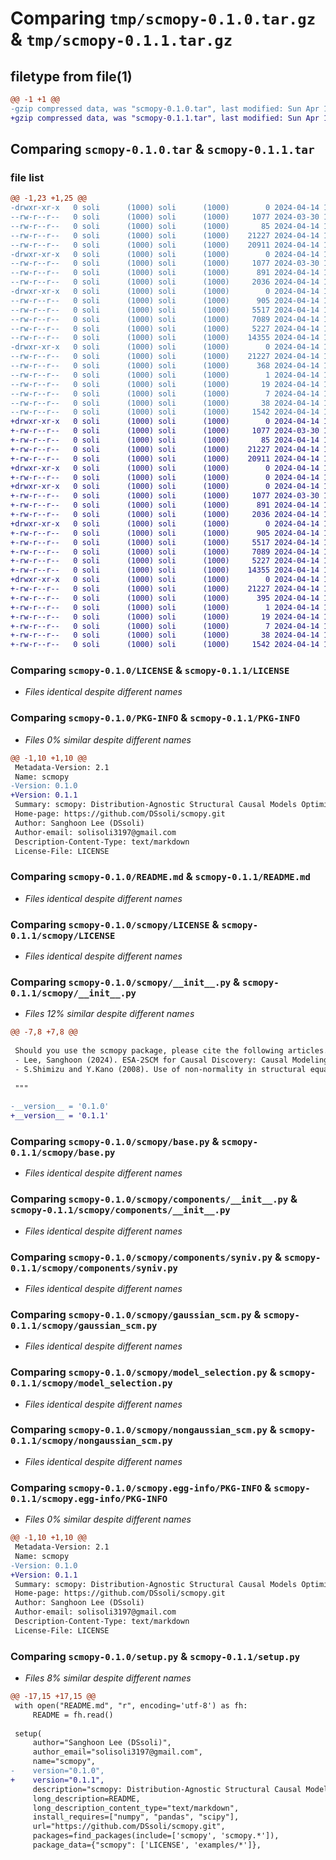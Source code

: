 # Comparing `tmp/scmopy-0.1.0.tar.gz` & `tmp/scmopy-0.1.1.tar.gz`

## filetype from file(1)

```diff
@@ -1 +1 @@
-gzip compressed data, was "scmopy-0.1.0.tar", last modified: Sun Apr 14 19:27:51 2024, max compression
+gzip compressed data, was "scmopy-0.1.1.tar", last modified: Sun Apr 14 19:32:56 2024, max compression
```

## Comparing `scmopy-0.1.0.tar` & `scmopy-0.1.1.tar`

### file list

```diff
@@ -1,23 +1,25 @@
-drwxr-xr-x   0 soli      (1000) soli      (1000)        0 2024-04-14 19:27:51.785739 scmopy-0.1.0/
--rw-r--r--   0 soli      (1000) soli      (1000)     1077 2024-03-30 13:55:39.000000 scmopy-0.1.0/LICENSE
--rw-r--r--   0 soli      (1000) soli      (1000)       85 2024-04-14 17:50:35.000000 scmopy-0.1.0/MANIFEST.in
--rw-r--r--   0 soli      (1000) soli      (1000)    21227 2024-04-14 19:27:51.785739 scmopy-0.1.0/PKG-INFO
--rw-r--r--   0 soli      (1000) soli      (1000)    20911 2024-04-14 19:26:23.000000 scmopy-0.1.0/README.md
-drwxr-xr-x   0 soli      (1000) soli      (1000)        0 2024-04-14 19:27:51.785739 scmopy-0.1.0/scmopy/
--rw-r--r--   0 soli      (1000) soli      (1000)     1077 2024-03-30 10:40:19.000000 scmopy-0.1.0/scmopy/LICENSE
--rw-r--r--   0 soli      (1000) soli      (1000)      891 2024-04-14 19:27:13.000000 scmopy-0.1.0/scmopy/__init__.py
--rw-r--r--   0 soli      (1000) soli      (1000)     2036 2024-04-14 17:43:02.000000 scmopy-0.1.0/scmopy/base.py
-drwxr-xr-x   0 soli      (1000) soli      (1000)        0 2024-04-14 19:27:51.785739 scmopy-0.1.0/scmopy/components/
--rw-r--r--   0 soli      (1000) soli      (1000)      905 2024-04-14 17:41:40.000000 scmopy-0.1.0/scmopy/components/__init__.py
--rw-r--r--   0 soli      (1000) soli      (1000)     5517 2024-04-14 17:42:11.000000 scmopy-0.1.0/scmopy/components/syniv.py
--rw-r--r--   0 soli      (1000) soli      (1000)     7089 2024-04-14 17:43:09.000000 scmopy-0.1.0/scmopy/gaussian_scm.py
--rw-r--r--   0 soli      (1000) soli      (1000)     5227 2024-04-14 17:43:16.000000 scmopy-0.1.0/scmopy/model_selection.py
--rw-r--r--   0 soli      (1000) soli      (1000)    14355 2024-04-14 17:43:56.000000 scmopy-0.1.0/scmopy/nongaussian_scm.py
-drwxr-xr-x   0 soli      (1000) soli      (1000)        0 2024-04-14 19:27:51.785739 scmopy-0.1.0/scmopy.egg-info/
--rw-r--r--   0 soli      (1000) soli      (1000)    21227 2024-04-14 19:27:51.000000 scmopy-0.1.0/scmopy.egg-info/PKG-INFO
--rw-r--r--   0 soli      (1000) soli      (1000)      368 2024-04-14 19:27:51.000000 scmopy-0.1.0/scmopy.egg-info/SOURCES.txt
--rw-r--r--   0 soli      (1000) soli      (1000)        1 2024-04-14 19:27:51.000000 scmopy-0.1.0/scmopy.egg-info/dependency_links.txt
--rw-r--r--   0 soli      (1000) soli      (1000)       19 2024-04-14 19:27:51.000000 scmopy-0.1.0/scmopy.egg-info/requires.txt
--rw-r--r--   0 soli      (1000) soli      (1000)        7 2024-04-14 19:27:51.000000 scmopy-0.1.0/scmopy.egg-info/top_level.txt
--rw-r--r--   0 soli      (1000) soli      (1000)       38 2024-04-14 19:27:51.785739 scmopy-0.1.0/setup.cfg
--rw-r--r--   0 soli      (1000) soli      (1000)     1542 2024-04-14 19:27:01.000000 scmopy-0.1.0/setup.py
+drwxr-xr-x   0 soli      (1000) soli      (1000)        0 2024-04-14 19:32:56.934251 scmopy-0.1.1/
+-rw-r--r--   0 soli      (1000) soli      (1000)     1077 2024-03-30 13:55:39.000000 scmopy-0.1.1/LICENSE
+-rw-r--r--   0 soli      (1000) soli      (1000)       85 2024-04-14 17:50:35.000000 scmopy-0.1.1/MANIFEST.in
+-rw-r--r--   0 soli      (1000) soli      (1000)    21227 2024-04-14 19:32:56.934251 scmopy-0.1.1/PKG-INFO
+-rw-r--r--   0 soli      (1000) soli      (1000)    20911 2024-04-14 19:26:23.000000 scmopy-0.1.1/README.md
+drwxr-xr-x   0 soli      (1000) soli      (1000)        0 2024-04-14 19:32:56.924251 scmopy-0.1.1/examples/
+-rw-r--r--   0 soli      (1000) soli      (1000)        0 2024-04-14 19:31:15.000000 scmopy-0.1.1/examples/placeholder.ipynb
+drwxr-xr-x   0 soli      (1000) soli      (1000)        0 2024-04-14 19:32:56.934251 scmopy-0.1.1/scmopy/
+-rw-r--r--   0 soli      (1000) soli      (1000)     1077 2024-03-30 10:40:19.000000 scmopy-0.1.1/scmopy/LICENSE
+-rw-r--r--   0 soli      (1000) soli      (1000)      891 2024-04-14 19:31:44.000000 scmopy-0.1.1/scmopy/__init__.py
+-rw-r--r--   0 soli      (1000) soli      (1000)     2036 2024-04-14 17:43:02.000000 scmopy-0.1.1/scmopy/base.py
+drwxr-xr-x   0 soli      (1000) soli      (1000)        0 2024-04-14 19:32:56.934251 scmopy-0.1.1/scmopy/components/
+-rw-r--r--   0 soli      (1000) soli      (1000)      905 2024-04-14 17:41:40.000000 scmopy-0.1.1/scmopy/components/__init__.py
+-rw-r--r--   0 soli      (1000) soli      (1000)     5517 2024-04-14 17:42:11.000000 scmopy-0.1.1/scmopy/components/syniv.py
+-rw-r--r--   0 soli      (1000) soli      (1000)     7089 2024-04-14 17:43:09.000000 scmopy-0.1.1/scmopy/gaussian_scm.py
+-rw-r--r--   0 soli      (1000) soli      (1000)     5227 2024-04-14 17:43:16.000000 scmopy-0.1.1/scmopy/model_selection.py
+-rw-r--r--   0 soli      (1000) soli      (1000)    14355 2024-04-14 17:43:56.000000 scmopy-0.1.1/scmopy/nongaussian_scm.py
+drwxr-xr-x   0 soli      (1000) soli      (1000)        0 2024-04-14 19:32:56.934251 scmopy-0.1.1/scmopy.egg-info/
+-rw-r--r--   0 soli      (1000) soli      (1000)    21227 2024-04-14 19:32:56.000000 scmopy-0.1.1/scmopy.egg-info/PKG-INFO
+-rw-r--r--   0 soli      (1000) soli      (1000)      395 2024-04-14 19:32:56.000000 scmopy-0.1.1/scmopy.egg-info/SOURCES.txt
+-rw-r--r--   0 soli      (1000) soli      (1000)        1 2024-04-14 19:32:56.000000 scmopy-0.1.1/scmopy.egg-info/dependency_links.txt
+-rw-r--r--   0 soli      (1000) soli      (1000)       19 2024-04-14 19:32:56.000000 scmopy-0.1.1/scmopy.egg-info/requires.txt
+-rw-r--r--   0 soli      (1000) soli      (1000)        7 2024-04-14 19:32:56.000000 scmopy-0.1.1/scmopy.egg-info/top_level.txt
+-rw-r--r--   0 soli      (1000) soli      (1000)       38 2024-04-14 19:32:56.934251 scmopy-0.1.1/setup.cfg
+-rw-r--r--   0 soli      (1000) soli      (1000)     1542 2024-04-14 19:31:39.000000 scmopy-0.1.1/setup.py
```

### Comparing `scmopy-0.1.0/LICENSE` & `scmopy-0.1.1/LICENSE`

 * *Files identical despite different names*

### Comparing `scmopy-0.1.0/PKG-INFO` & `scmopy-0.1.1/PKG-INFO`

 * *Files 0% similar despite different names*

```diff
@@ -1,10 +1,10 @@
 Metadata-Version: 2.1
 Name: scmopy
-Version: 0.1.0
+Version: 0.1.1
 Summary: scmopy: Distribution-Agnostic Structural Causal Models Optimization in Python
 Home-page: https://github.com/DSsoli/scmopy.git
 Author: Sanghoon Lee (DSsoli)
 Author-email: solisoli3197@gmail.com
 Description-Content-Type: text/markdown
 License-File: LICENSE
```

### Comparing `scmopy-0.1.0/README.md` & `scmopy-0.1.1/README.md`

 * *Files identical despite different names*

### Comparing `scmopy-0.1.0/scmopy/LICENSE` & `scmopy-0.1.1/scmopy/LICENSE`

 * *Files identical despite different names*

### Comparing `scmopy-0.1.0/scmopy/__init__.py` & `scmopy-0.1.1/scmopy/__init__.py`

 * *Files 12% similar despite different names*

```diff
@@ -7,8 +7,8 @@
 
 Should you use the scmopy package, please cite the following articles.
 - Lee, Sanghoon (2024). ESA-2SCM for Causal Discovery: Causal Modeling with Elastic Segmentation-based Synthetic Instrumental Variable, SnB Political and Economic Research Institute, 1, 21. <snbperi.org/article/230>.
 - S.Shimizu and Y.Kano (2008). Use of non-normality in structural equation modeling: Application to direction of causation, Journal of Statistical Planning and Inference, 138, 11, 3483-3491.
 
 """
 
-__version__ = '0.1.0'
+__version__ = '0.1.1'
```

### Comparing `scmopy-0.1.0/scmopy/base.py` & `scmopy-0.1.1/scmopy/base.py`

 * *Files identical despite different names*

### Comparing `scmopy-0.1.0/scmopy/components/__init__.py` & `scmopy-0.1.1/scmopy/components/__init__.py`

 * *Files identical despite different names*

### Comparing `scmopy-0.1.0/scmopy/components/syniv.py` & `scmopy-0.1.1/scmopy/components/syniv.py`

 * *Files identical despite different names*

### Comparing `scmopy-0.1.0/scmopy/gaussian_scm.py` & `scmopy-0.1.1/scmopy/gaussian_scm.py`

 * *Files identical despite different names*

### Comparing `scmopy-0.1.0/scmopy/model_selection.py` & `scmopy-0.1.1/scmopy/model_selection.py`

 * *Files identical despite different names*

### Comparing `scmopy-0.1.0/scmopy/nongaussian_scm.py` & `scmopy-0.1.1/scmopy/nongaussian_scm.py`

 * *Files identical despite different names*

### Comparing `scmopy-0.1.0/scmopy.egg-info/PKG-INFO` & `scmopy-0.1.1/scmopy.egg-info/PKG-INFO`

 * *Files 0% similar despite different names*

```diff
@@ -1,10 +1,10 @@
 Metadata-Version: 2.1
 Name: scmopy
-Version: 0.1.0
+Version: 0.1.1
 Summary: scmopy: Distribution-Agnostic Structural Causal Models Optimization in Python
 Home-page: https://github.com/DSsoli/scmopy.git
 Author: Sanghoon Lee (DSsoli)
 Author-email: solisoli3197@gmail.com
 Description-Content-Type: text/markdown
 License-File: LICENSE
```

### Comparing `scmopy-0.1.0/setup.py` & `scmopy-0.1.1/setup.py`

 * *Files 8% similar despite different names*

```diff
@@ -17,15 +17,15 @@
 with open("README.md", "r", encoding='utf-8') as fh:
     README = fh.read()
 
 setup(
     author="Sanghoon Lee (DSsoli)",
     author_email="solisoli3197@gmail.com",
     name="scmopy",
-    version="0.1.0",
+    version="0.1.1",
     description="scmopy: Distribution-Agnostic Structural Causal Models Optimization in Python",
     long_description=README,
     long_description_content_type="text/markdown",
     install_requires=["numpy", "pandas", "scipy"],
     url="https://github.com/DSsoli/scmopy.git",
     packages=find_packages(include=['scmopy', 'scmopy.*']),
     package_data={"scmopy": ['LICENSE', 'examples/*']},
```

